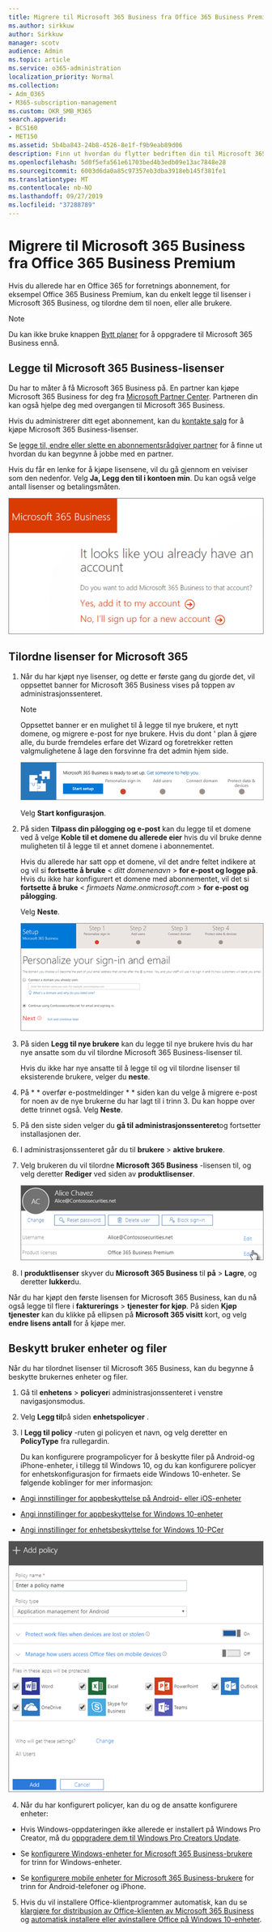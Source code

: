 ```yaml
---
title: Migrere til Microsoft 365 Business fra Office 365 Business Premium
ms.author: sirkkuw
author: Sirkkuw
manager: scotv
audience: Admin
ms.topic: article
ms.service: o365-administration
localization_priority: Normal
ms.collection:
- Adm_O365
- M365-subscription-management
ms.custom: OKR_SMB_M365
search.appverid:
- BCS160
- MET150
ms.assetid: 5b4ba843-24b8-4526-8e1f-f9b9eab89d06
description: Finn ut hvordan du flytter bedriften din til Microsoft 365 Business.
ms.openlocfilehash: 5d0f5efa561e61703bed4b3edb09e13ac7848e28
ms.sourcegitcommit: 6003d6da0a85c97357eb3dba3918eb145f381fe1
ms.translationtype: MT
ms.contentlocale: nb-NO
ms.lasthandoff: 09/27/2019
ms.locfileid: "37288789"
---
```

# <a name="migrate-to-microsoft-365-business-from-office-365-business-premium"></a>Migrere til Microsoft 365 Business fra Office 365 Business Premium

Hvis du allerede har en Office 365 for forretnings abonnement, for eksempel Office 365 Business Premium, kan du enkelt legge til lisenser i Microsoft 365 Business, og tilordne dem til noen, eller alle brukere.
  
> [!NOTE]
> Du kan ikke bruke knappen [Bytt planer](https://support.office.com/article/73318661-8f33-478b-bcc7-fb8d69dbb22a?.aspx#switchbutton) for å oppgradere til Microsoft 365 Business ennå. 
  
## <a name="add-microsoft-365-business-licenses"></a>Legge til Microsoft 365 Business-lisenser

Du har to måter å få Microsoft 365 Business på. En partner kan kjøpe Microsoft 365 Business for deg fra [Microsoft Partner Center](get-microsoft-365-business.md). Partneren din kan også hjelpe deg med overgangen til Microsoft 365 Business.
  
Hvis du administrerer ditt eget abonnement, kan du [kontakte salg](https://www.microsoft.com/microsoft-365/business) for å kjøpe Microsoft 365 Business-lisenser. 
  
Se [legge til, endre eller slette en abonnementsrådgiver partner](https://support.office.com/article/f86e8177-936e-491e-9024-44dea2b296ff) for å finne ut hvordan du kan begynne å jobbe med en partner. 
  
Hvis du får en lenke for å kjøpe lisensene, vil du gå gjennom en veiviser som den nedenfor. Velg **Ja, Legg den til i kontoen min**. Du kan også velge antall lisenser og betalingsmåten.
  
![På Microsoft 365-koblingen for direkte kjøp for bedrifter velger du å legge til i gjeldende konto eller registrerer deg for en ny konto.](media/8bc54fd1-9cab-44d5-af91-c471e89aea46.png)
  
## <a name="assign-microsoft-365-licenses"></a>Tilordne lisenser for Microsoft 365

1. Når du har kjøpt nye lisenser, og dette er første gang du gjorde det, vil oppsettet banner for Microsoft 365 Business vises på toppen av administrasjonssenteret.
    
    > [!NOTE]
    > Oppsettet banner er en mulighet til å legge til nye brukere, et nytt domene, og migrere e-post for nye brukere. Hvis du dont ' plan å gjøre alle, du burde fremdeles erfare det Wizard og foretrekker retten valgmulighetene å lage den forsvinne fra det admin hjem side. 
  
   ![Velg Start oppsett på Microsoft 365 Business er klar til å sette opp banner.](media/8d3b0d97-7cca-497f-9364-4b00ad670209.png)
  
    Velg **Start konfigurasjon**.
    
2. På siden **Tilpass din pålogging og e-post** kan du legge til et domene ved å velge **Koble til et domene du allerede eier** hvis du vil bruke denne muligheten til å legge til et annet domene i abonnementet. 
    
    Hvis du allerede har satt opp et domene, vil det andre feltet indikere at og vil si **fortsette å bruke** \< _ditt domenenavn_ \> **for e-post og logge på**.   Hvis du ikke har konfigurert et domene med abonnementet, vil det si **fortsette å bruke** \< _firmaets Name.onmicrosoft.com_ \> **for e-post og pålogging**.  
    
    Velg **Neste**.
    
    ![På siden Tilpass påloggings-og e-postadressen velger du enten å legge til et domene eller bruker det du har brukt.](media/c3f5cfb2-1189-4d2f-803b-c9feb008a7a3.png)
  
3. På siden **Legg til nye brukere** kan du legge til nye brukere hvis du har nye ansatte som du vil tilordne Microsoft 365 Business-lisenser til. 
    
    Hvis du ikke har nye ansatte til å legge til og vil tilordne lisenser til eksisterende brukere, velger du **neste**.
    
4. På * * overfør e-postmeldinger * * siden kan du velge å migrere e-post for noen av de nye brukerne du har lagt til i trinn 3. Du kan hoppe over dette trinnet også. Velg **Neste**.
    
5. På den siste siden velger du **gå til administrasjonssenteret**og fortsetter installasjonen der.
    
6. I administrasjonssenteret går du til **brukere** \> **aktive brukere**.
    
7. Velg brukeren du vil tilordne **Microsoft 365 Business** -lisensen til, og velg deretter **Rediger** ved siden av **produktlisenser**.
    
    ![Velg Rediger ved siden av produktlisenser på bruker kortet.](media/be0fe2d8-7ff8-447c-88f6-d212ed78451c.png)
  
8. I **produktlisenser** skyver du **Microsoft 365 Business** til **på** \> **Lagre**, og deretter **lukker**du.
    
Når du har kjøpt den første lisensen for Microsoft 365 Business, kan du nå også legge til flere i **fakturerings** \> **tjenester for kjøp**. På siden **Kjøp tjenester** kan du klikke på ellipsen på **Microsoft 365 visitt** kort, og velg **endre lisens antall** for å kjøpe mer. 
  
## <a name="protect-user-devices-and-files"></a>Beskytt bruker enheter og filer

Når du har tilordnet lisenser til Microsoft 365 Business, kan du begynne å beskytte brukernes enheter og filer.
  
1. Gå til **enhetens** \> **policyer**i administrasjonssenteret i venstre navigasjonsmodus.
    
2. Velg **Legg til**på siden **enhetspolicyer** .
    
3. I **Legg til policy** -ruten gi policyen et navn, og velg deretter en **PolicyType** fra rullegardin. 
    
    Du kan konfigurere programpolicyer for å beskytte filer på Android-og iPhone-enheter, i tillegg til Windows 10, og du kan konfigurere policyer for enhetskonfigurasjon for firmaets eide Windows 10-enheter. Se følgende koblinger for mer informasjon:
    
  - [Angi innstillinger for appbeskyttelse på Android- eller iOS-enheter](app-protection-settings-for-android-and-ios.md)
    
  - [Angi innstillinger for appbeskyttelse for Windows 10-enheter](protection-settings-for-windows-10-devices.md)
    
  - [Angi innstillinger for enhetsbeskyttelse for Windows 10-PCer](protection-settings-for-windows-10-pcs.md)
    
   ![I Legg til policy-ruten angir du et navn for den og velger PolicyType fra rullegardinmenyen.](media/76ef37e4-1d18-4f34-8a0f-391ab1d0ae2b.png)
  
4. Når du har konfigurert policyer, kan du og de ansatte konfigurere enheter:
    
  - Hvis Windows-oppdateringen ikke allerede er installert på Windows Pro Creator, må du [oppgradere dem til Windows Pro Creators Update](upgrade-to-windows-pro-creators-update.md).
    
  - Se [konfigurere Windows-enheter for Microsoft 365 Business-brukere](set-up-windows-devices.md) for trinn for Windows-enheter. 
    
  - Se [konfigurere mobile enheter for Microsoft 365 Business-brukere](set-up-mobile-devices.md) for trinn for Android-telefoner og iPhone. 
    
5. Hvis du vil installere Office-klientprogrammer automatisk, kan du se [klargjøre for distribusjon av Office-klienten av Microsoft 365 Business](prepare-for-office-client-deployment.md) og [automatisk installere eller avinstallere Office på Windows 10-enheter](auto-install-or-uninstall-office.md).
    


